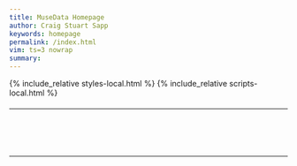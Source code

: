 ```yaml
---
title: MuseData Homepage
author: Craig Stuart Sapp
keywords: homepage
permalink: /index.html
vim: ts=3 nowrap
summary: 
---
```


{% include_relative styles-local.html %}
{% include_relative scripts-local.html %}

<table style="margin-top:20px;" class="menu">
<tr>
<td style="min-width:561px; padding-right:50px; vertical-align:bottom;">
	<div id="levels">
		<div id="level1"></div>
		<div id="level2"></div>
		<div id="level3"></div>
		<div id="level4"></div>
		<div id="level5"></div>
	</div>
	<div id="actionbuttons"></div>
</td>
<td style="vertical-align:top;">
	<select style="margin-bottom: 60px;" id="data-type" onchange='selectTypesettingGroup()'>
		<option value="both">manual and automatic typesettings</option>
		<option value="manual">manual typesettings only</option>
		<option value="automatic">automatic typesettings only</option>
	</select>
	<div style="display:none; font-size:90%;" id="info"></div>
</td>
</tr>
</table>




